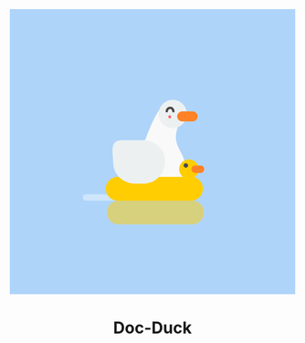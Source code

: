 <p align="center">
  <img src="https://github.com/Doc-Duck/Doc-Duck/blob/main/asests/528277660b0e63b1d1c89cfb258f891e.gif" />
</p>

<h1 align='center'>Doc-Duck</h1>
<br>  